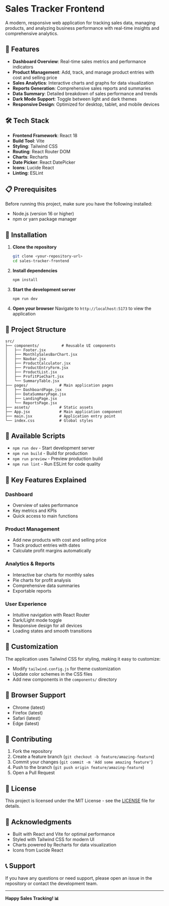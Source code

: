 # Sales Tracker Frontend

A modern, responsive web application for tracking sales data, managing products, and analyzing business performance with real-time insights and comprehensive analytics.

## 🚀 Features

- **Dashboard Overview**: Real-time sales metrics and performance indicators
- **Product Management**: Add, track, and manage product entries with cost and selling price
- **Sales Analytics**: Interactive charts and graphs for data visualization
- **Reports Generation**: Comprehensive sales reports and summaries
- **Data Summary**: Detailed breakdown of sales performance and trends
- **Dark Mode Support**: Toggle between light and dark themes
- **Responsive Design**: Optimized for desktop, tablet, and mobile devices

## 🛠️ Tech Stack

- **Frontend Framework**: React 18
- **Build Tool**: Vite
- **Styling**: Tailwind CSS
- **Routing**: React Router DOM
- **Charts**: Recharts
- **Date Picker**: React DatePicker
- **Icons**: Lucide React
- **Linting**: ESLint

## 📋 Prerequisites

Before running this project, make sure you have the following installed:

- Node.js (version 16 or higher)
- npm or yarn package manager

## 🚀 Installation

1. **Clone the repository**
   ```bash
   git clone <your-repository-url>
   cd sales-tracker-frontend
   ```

2. **Install dependencies**
   ```bash
   npm install
   ```

3. **Start the development server**
   ```bash
   npm run dev
   ```

4. **Open your browser**
   Navigate to `http://localhost:5173` to view the application

## 📁 Project Structure

```
src/
├── components/          # Reusable UI components
│   ├── Footer.jsx
│   ├── MonthlySalesBarChart.jsx
│   ├── Navbar.jsx
│   ├── ProductCalculator.jsx
│   ├── ProductEntryForm.jsx
│   ├── ProductList.jsx
│   ├── ProfitPieChart.jsx
│   └── SummaryTable.jsx
├── pages/              # Main application pages
│   ├── DashboardPage.jsx
│   ├── DataSummaryPage.jsx
│   ├── LandingPage.jsx
│   └── ReportsPage.jsx
├── assets/             # Static assets
├── App.jsx             # Main application component
├── main.jsx            # Application entry point
└── index.css           # Global styles
```

## 🎯 Available Scripts

- `npm run dev` - Start development server
- `npm run build` - Build for production
- `npm run preview` - Preview production build
- `npm run lint` - Run ESLint for code quality

## 🌟 Key Features Explained

### Dashboard
- Overview of sales performance
- Key metrics and KPIs
- Quick access to main functions

### Product Management
- Add new products with cost and selling price
- Track product entries with dates
- Calculate profit margins automatically

### Analytics & Reports
- Interactive bar charts for monthly sales
- Pie charts for profit analysis
- Comprehensive data summaries
- Exportable reports

### User Experience
- Intuitive navigation with React Router
- Dark/Light mode toggle
- Responsive design for all devices
- Loading states and smooth transitions

## 🎨 Customization

The application uses Tailwind CSS for styling, making it easy to customize:

- Modify `tailwind.config.js` for theme customization
- Update color schemes in the CSS files
- Add new components in the `components/` directory

## 📱 Browser Support

- Chrome (latest)
- Firefox (latest)
- Safari (latest)
- Edge (latest)

## 🤝 Contributing

1. Fork the repository
2. Create a feature branch (`git checkout -b feature/amazing-feature`)
3. Commit your changes (`git commit -m 'Add some amazing feature'`)
4. Push to the branch (`git push origin feature/amazing-feature`)
5. Open a Pull Request

## 📄 License

This project is licensed under the MIT License - see the [LICENSE](LICENSE) file for details.

## 🙏 Acknowledgments

- Built with React and Vite for optimal performance
- Styled with Tailwind CSS for modern UI
- Charts powered by Recharts for data visualization
- Icons from Lucide React

## 📞 Support

If you have any questions or need support, please open an issue in the repository or contact the development team.

---

**Happy Sales Tracking! 📊**

